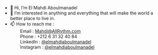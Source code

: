 - 👋 Hi, I’m El Mahdi Aboulmanadel
- 👀 I’m interested in anything and everything that will make the world a better place to live in.
- 📫 How to reach me :<br>
&nbsp; &nbsp; &nbsp; &nbsp; Email : Mahdi@AllRythm.com <br>
&nbsp; &nbsp; &nbsp; &nbsp; Phone : +212 6 31 32 40 84 <br>
&nbsp; &nbsp; &nbsp; &nbsp; LinkedIn : <a href='https://linkedin.com/in/elmahdiaboulmanadel'>@elmahdiaboulmanadel</a><br>
&nbsp; &nbsp; &nbsp; &nbsp; Instagram : <a href='https://instagram.com/elmahdiaboulmanadel'>@elmahdiaboulmanadel</a><br>
